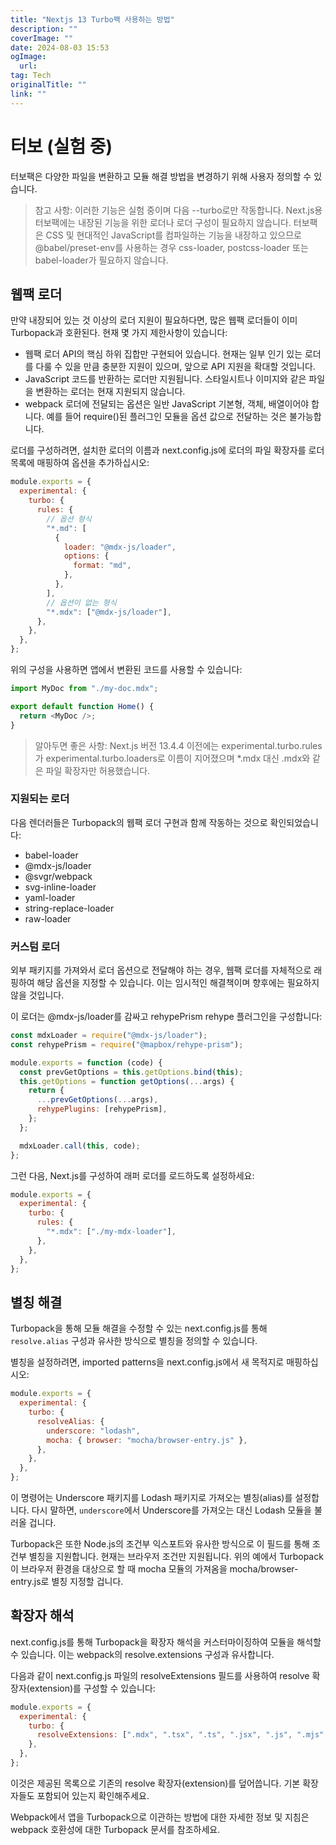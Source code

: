 ```yaml
---
title: "Nextjs 13 Turbo팩 사용하는 방법"
description: ""
coverImage: ""
date: 2024-08-03 15:53
ogImage: 
  url: 
tag: Tech
originalTitle: ""
link: ""
---
```




# 터보 (실험 중)

터보팩은 다양한 파일을 변환하고 모듈 해결 방법을 변경하기 위해 사용자 정의할 수 있습니다.

> 참고 사항:
> 이러한 기능은 실험 중이며 다음 --turbo로만 작동합니다.
> Next.js용 터보팩에는 내장된 기능을 위한 로더나 로더 구성이 필요하지 않습니다. 터보팩은 CSS 및 현대적인 JavaScript를 컴파일하는 기능을 내장하고 있으므로 @babel/preset-env를 사용하는 경우 css-loader, postcss-loader 또는 babel-loader가 필요하지 않습니다.

## 웹팩 로더

<div class="content-ad"></div>

만약 내장되어 있는 것 이상의 로더 지원이 필요하다면, 많은 웹팩 로더들이 이미 Turbopack과 호환된다. 현재 몇 가지 제한사항이 있습니다:

- 웹팩 로더 API의 핵심 하위 집합만 구현되어 있습니다. 현재는 일부 인기 있는 로더를 다룰 수 있을 만큼 충분한 지원이 있으며, 앞으로 API 지원을 확대할 것입니다.
- JavaScript 코드를 반환하는 로더만 지원됩니다. 스타일시트나 이미지와 같은 파일을 변환하는 로더는 현재 지원되지 않습니다.
- webpack 로더에 전달되는 옵션은 일반 JavaScript 기본형, 객체, 배열이어야 합니다. 예를 들어 require()된 플러그인 모듈을 옵션 값으로 전달하는 것은 불가능합니다.

로더를 구성하려면, 설치한 로더의 이름과 next.config.js에 로더의 파일 확장자를 로더 목록에 매핑하여 옵션을 추가하십시오:

```js
module.exports = {
  experimental: {
    turbo: {
      rules: {
        // 옵션 형식
        "*.md": [
          {
            loader: "@mdx-js/loader",
            options: {
              format: "md",
            },
          },
        ],
        // 옵션이 없는 형식
        "*.mdx": ["@mdx-js/loader"],
      },
    },
  },
};
```

<div class="content-ad"></div>

위의 구성을 사용하면 앱에서 변환된 코드를 사용할 수 있습니다:

```js
import MyDoc from "./my-doc.mdx";

export default function Home() {
  return <MyDoc />;
}
```

> 알아두면 좋은 사항: Next.js 버전 13.4.4 이전에는 experimental.turbo.rules가 experimental.turbo.loaders로 이름이 지어졌으며 \*.mdx 대신 .mdx와 같은 파일 확장자만 허용했습니다.

### 지원되는 로더

<div class="content-ad"></div>

다음 렌더러들은 Turbopack의 웹팩 로더 구현과 함께 작동하는 것으로 확인되었습니다:

- babel-loader
- @mdx-js/loader
- @svgr/webpack
- svg-inline-loader
- yaml-loader
- string-replace-loader
- raw-loader

### 커스텀 로더

외부 패키지를 가져와서 로더 옵션으로 전달해야 하는 경우, 웹팩 로더를 자체적으로 래핑하여 해당 옵션을 지정할 수 있습니다. 이는 임시적인 해결책이며 향후에는 필요하지 않을 것입니다.

<div class="content-ad"></div>

이 로더는 @mdx-js/loader를 감싸고 rehypePrism rehype 플러그인을 구성합니다:

```js
const mdxLoader = require("@mdx-js/loader");
const rehypePrism = require("@mapbox/rehype-prism");

module.exports = function (code) {
  const prevGetOptions = this.getOptions.bind(this);
  this.getOptions = function getOptions(...args) {
    return {
      ...prevGetOptions(...args),
      rehypePlugins: [rehypePrism],
    };
  };

  mdxLoader.call(this, code);
};
```

그런 다음, Next.js를 구성하여 래퍼 로더를 로드하도록 설정하세요:

```js
module.exports = {
  experimental: {
    turbo: {
      rules: {
        "*.mdx": ["./my-mdx-loader"],
      },
    },
  },
};
```

<div class="content-ad"></div>

## 별칭 해결

Turbopack을 통해 모듈 해결을 수정할 수 있는 next.config.js를 통해 `resolve.alias` 구성과 유사한 방식으로 별칭을 정의할 수 있습니다.

별칭을 설정하려면, imported patterns을 next.config.js에서 새 목적지로 매핑하십시오:

```js
module.exports = {
  experimental: {
    turbo: {
      resolveAlias: {
        underscore: "lodash",
        mocha: { browser: "mocha/browser-entry.js" },
      },
    },
  },
};
```

<div class="content-ad"></div>

이 명령어는 Underscore 패키지를 Lodash 패키지로 가져오는 별칭(alias)를 설정합니다. 다시 말하면, `underscore`에서 Underscore를 가져오는 대신 Lodash 모듈을 불러올 겁니다.

Turbopack은 또한 Node.js의 조건부 익스포트와 유사한 방식으로 이 필드를 통해 조건부 별칭을 지원합니다. 현재는 브라우저 조건만 지원됩니다. 위의 예에서 Turbopack이 브라우저 환경을 대상으로 할 때 mocha 모듈의 가져옴을 mocha/browser-entry.js로 별칭 지정할 겁니다.

## 확장자 해석

next.config.js를 통해 Turbopack을 확장자 해석을 커스터마이징하여 모듈을 해석할 수 있습니다. 이는 webpack의 resolve.extensions 구성과 유사합니다.

<div class="content-ad"></div>

다음과 같이 next.config.js 파일의 resolveExtensions 필드를 사용하여 resolve 확장자(extension)를 구성할 수 있습니다:

```js
module.exports = {
  experimental: {
    turbo: {
      resolveExtensions: [".mdx", ".tsx", ".ts", ".jsx", ".js", ".mjs", ".json"],
    },
  },
};
```

이것은 제공된 목록으로 기존의 resolve 확장자(extension)를 덮어씁니다. 기본 확장자들도 포함되어 있는지 확인해주세요.

Webpack에서 앱을 Turbopack으로 이관하는 방법에 대한 자세한 정보 및 지침은 webpack 호환성에 대한 Turbopack 문서를 참조하세요.

<div class="content-ad"></div>
